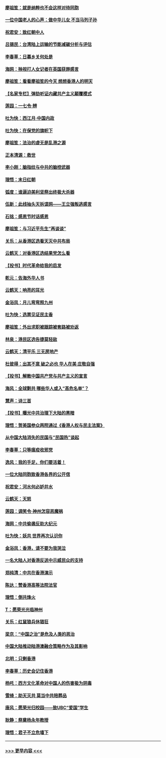 #### [廖祖笙：就是纳粹也不会这样对待同胞](../pages/nsc993/n11697658.md?t=12041011) 
#### [一位中国老人的心声：做中华儿女 不当马列子孙](../pages/nsc993/n11697525.md?t=12041011) 
#### [祝君安：致红朝中人](../pages/nsc993/n11697518.md?t=12041011) 
#### [吕锡民：台湾陆上运输的节能减碳分析与评估](../pages/nsc993/n11694983.md?t=12041011) 
#### [李春草：日暮乡关何处是](../pages/nsc993/n11694805.md?t=12041011) 
#### [海网：殃视打人女记者在英国获罪感言](../pages/nsc993/n11693832.md?t=12041011) 
#### [廖祖笙：看看廖祖笙的今天 想想香港人的明天](../pages/nsc993/n11693707.md?t=12041011) 
#### [【名家专栏】弹劾听证内藏共产主义颠覆模式](../pages/nsc993/n11693563.md?t=12041011) 
#### [莲园：一七令‧辨](../pages/nsc993/n11692558.md?t=12041011) 
#### [吐为快：西江月·中国内政](../pages/nsc993/n11692071.md?t=12041011) 
#### [吐为快：在保党的旗帜下](../pages/nsc993/n11691188.md?t=12041011) 
#### [廖祖笙：法治的虚无是乱港之源](../pages/nsc993/n11690605.md?t=12041011) 
#### [正本清源：救世](../pages/nsc993/n11689134.md?t=12041011) 
#### [李小刚：脑指纹与中共的脑控武器](../pages/nsc993/n11688900.md?t=12041011) 
#### [理悟：末日红朝](../pages/nsc993/n11688829.md?t=12041011) 
#### [弧度：谁逼迫美利坚祭出终极大杀器](../pages/nsc993/n11688735.md?t=12041011) 
#### [伍新：此线抽头天拆谍网——王立强叛逃感言](../pages/nsc993/n11687981.md?t=12041011) 
#### [石铭：感恩节时话感恩](../pages/nsc993/n11687568.md?t=12041011) 
#### [廖祖笙：与习近平先生“再谈谈”](../pages/nsc993/n11687005.md?t=12041011) 
#### [关乐：从香港区选看天灭中共布局](../pages/nsc993/n11686647.md?t=12041011) 
#### [云鹤天：对香港区选结果党怎么看](../pages/nsc993/n11686216.md?t=12041011) 
#### [【投书】时代革命给我的启发](../pages/nsc993/n11684287.md?t=12041011) 
#### [乾元：告海外华人书](../pages/nsc993/n11684044.md?t=12041011) 
#### [云鹤天：响亮的耳光](../pages/nsc993/n11684254.md?t=12041011) 
#### [金浴凤：月儿弯弯照九州](../pages/nsc993/n11684231.md?t=12041011) 
#### [吐为快：选票见证民主香](../pages/nsc993/n11684206.md?t=12041011) 
#### [廖祖笙：外出求职被跟踪被套路被劝返](../pages/nsc993/n11683874.md?t=12041011) 
#### [林泉：港民区选告捷莫轻敌](../pages/nsc993/n11683930.md?t=12041011) 
#### [云鹤天：清平乐 三无房地产](../pages/nsc993/n11681521.md?t=12041011) 
#### [杜彼得：出其不意 破之必也 华人在美 庄敬自强](../pages/nsc993/n11679554.md?t=12041011) 
#### [【投书】解散中国共产党与共产主义的宣言](../pages/nsc993/n11679177.md?t=12041011) 
#### [海风：全球剿共 哪些华人或入“高危名单”？](../pages/nsc993/n11678617.md?t=12041011) 
#### [慧声：诗三首](../pages/nsc993/n11678848.md?t=12041011) 
#### [【投书】曝光中共治理下大陆的黑暗](../pages/nsc993/n11678674.md?t=12041011) 
#### [理悟：贺美国参众两院通过《香港人权与民主法案》](../pages/nsc993/n11678104.md?t=12041011) 
#### [从中国大陆消失的民国与“民国热”谈起](../pages/nsc993/n11678075.md?t=12041011) 
#### [李春草：只等瘟疫收邪党](../pages/nsc993/n11677308.md?t=12041011) 
#### [逸风：我的手足，你们要活着！](../pages/nsc993/n11676352.md?t=12041011) 
#### [一位大陆同胞致香港各界的公开信](../pages/nsc993/n11675761.md?t=12041011) 
#### [祝君安：河水何必妒井水](../pages/nsc993/n11675746.md?t=12041011) 
#### [云鹤天：天怒](../pages/nsc993/n11675718.md?t=12041011) 
#### [莲园：调笑令‧神州怎容恶魔祸](../pages/nsc993/n11675648.md?t=12041011) 
#### [海网：中共偷袭反助大纪元](../pages/nsc993/n11673515.md?t=12041011) 
#### [吐为快：妖共 世界再次认识你](../pages/nsc993/n11673506.md?t=12041011) 
#### [金浴凤：香港，请不要为我哭泣](../pages/nsc993/n11673248.md?t=12041011) 
#### [一名大陆人对香港反送中示威民众的支持](../pages/nsc993/n11672615.md?t=12041011) 
#### [郑纯清：中共在香港演示](../pages/nsc993/n11670539.md?t=12041011) 
#### [陈达：赞香港高等法院法官](../pages/nsc993/n11669542.md?t=12041011) 
#### [理悟：倒共烽火](../pages/nsc993/n11668844.md?t=12041011) 
#### [T：愿荣光光临神州](../pages/nsc993/n11668421.md?t=12041011) 
#### [关乐：红鼠狼兵休猖狂](../pages/nsc993/n11668378.md?t=12041011) 
#### [梁京：“中国之治”是危及人类的恶治](../pages/nsc993/n11668328.md?t=12041011) 
#### [中国大陆推动陆港澳融合策略作为及其影响](../pages/nsc993/n11668157.md?t=12041011) 
#### [北明：只剩香港](../pages/nsc993/n11668002.md?t=12041011) 
#### [李春草：历史会记住香港](../pages/nsc993/n11667927.md?t=12041011) 
#### [杨吒：西方文化革命对中国人的伤害极为阴毒](../pages/nsc993/n11664521.md?t=12041011) 
#### [雪绮：助天灭共 莫当中共陪葬品](../pages/nsc993/n11662650.md?t=12041011) 
#### [唐风：愿荣光归校园——致UBC“爱国”学生](../pages/nsc993/n11662194.md?t=12041011) 
#### [耿静：祭奠杨永年教授](../pages/nsc993/n11662514.md?t=12041011) 
#### [理悟：君子不立危墙下](../pages/nsc993/n11662172.md?t=12041011) 

----
#### [ >>> 更早内容 <<< ](../indexes/nsc993-earlier.md)
